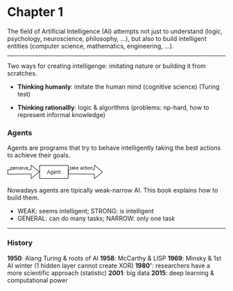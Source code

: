 # Chapter 1

The field of Artificial Intelligence (AI) attempts not just to understand (logic, psychology, neuroscience, philosophy, ...), but also to build intelligent entities (computer science, mathematics, engineering, ...).

---

Two ways for creating intelligenge: imitating nature or building it from scratches.

- **Thinking humanly**: imitate the human mind (cognitive science) (Turing test)

- **Thinking rationallly**: logic & algorithms (problems: np-hard, how to represent informal knowledge)

### Agents

Agents are programs that try to behave intelligently taking the best actions to achieve their goals.

![agent](images/agent.png)

Nowadays agents are tipically weak-narrow AI. This book explains how to build them.

- WEAK: seems intelligent; STRONG: is intelligent
- GENERAL: can do many tasks; NARROW: only one task

---

### History

**1950**: Alang Turing & roots of AI
**1958**: McCarthy & LISP
**1969**: Minsky & 1st AI winter (1 hidden layer cannot create XOR)
**1980'**: researchers have a more scientific approach (statistic)
**2001**: big data
**2015**: deep learning & computational power
